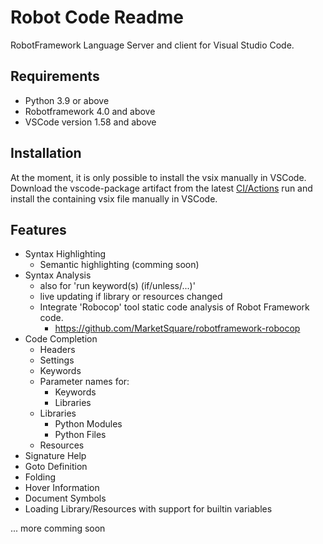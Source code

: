 # Robot Code Readme

RobotFramework Language Server and client for Visual Studio Code.


## Requirements

* Python 3.9 or above
* Robotframework 4.0 and above
* VSCode version 1.58 and above

## Installation

At the moment, it is only possible to install the vsix manually in VSCode.
Download the vscode-package artifact from the latest [CI/Actions](https://github.com/d-biehl/robotcode/actions/workflows/build.yml) run and install the containing vsix file manually in VSCode.

## Features

* Syntax Highlighting
    * Semantic highlighting (comming soon)
* Syntax Analysis
    * also for 'run keyword(s) (if/unless/...)'
    * live updating if library or resources changed    
    * Integrate 'Robocop' tool static code analysis of Robot Framework code.
        * https://github.com/MarketSquare/robotframework-robocop
* Code Completion
    * Headers
    * Settings
    * Keywords
    * Parameter names for:
        * Keywords
        * Libraries
    * Libraries
        * Python Modules
        * Python Files
    * Resources
* Signature Help
* Goto Definition
* Folding
* Hover Information
* Document Symbols
* Loading Library/Resources with support for builtin variables


... more comming soon
